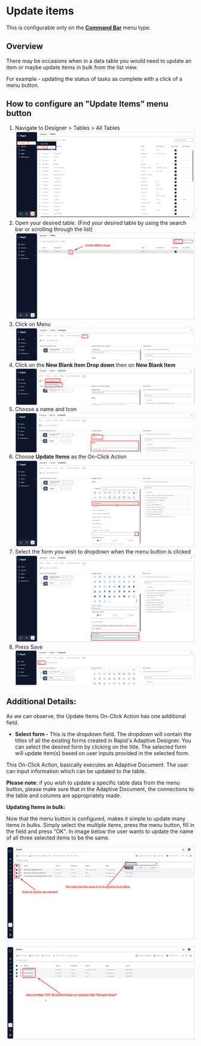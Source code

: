# Update items

This is configurable only on the **[Command Bar](</docs/Rapid/3-User Manual/glossary/glossary.md#menu-item>)** menu type.

## Overview

There may be occasions when in a data table you would need to update an item *or* maybe update items in bulk from the list view.

For example - updating the status of tasks as complete with a click of a menu button.

## How to configure an "Update Items" menu button

1. Navigate to Designer &gt; Tables &gt; All Tables  
    ![Navigate to Tables](<../../../Navigate to Tables.png>)
2. Open your desired table. (Find your desired table by using the search bar or scrolling through the list)  
    ![Open your table](<../../../Open Table.png>)
3. Click on Menu  
    ![Open the Tables menu](<../../Navigate to Table Menus.png>)
4. Click on the **New Blank Item Drop down** then on **New Blank Item** 
    ![Create new menu item](<../Create new menu item.png>)
5. Choose a name and Icon  
    ![Set menu icon and title](<../Set menu title and icon.png>)
6. Choose **Update Items** as the On-Click Action  
    ![Select the on-click action](<Select on-click action.png>)
7. Select the form you wish to dropdown when the menu button is clicked  
    ![Select the update form](<Select update form.png>)
8. Press Save  
    ![Save the menu](<../Save the menu.png>)

## Additional Details:

As we can observe, the Update Items On-Click Action has one additional field.

- **Select form -** This is the dropdown field. The dropdown will contain the titles of all the existing forms created in Rapid's Adaptive Designer. You can select the desired form by clicking on the title. The selected form will update item(s) based on user inputs provided in the selected form.

This On-Click Action, basically executes an Adaptive Document. The user can input information which can be updated to the table.

**Please note:** if you wish to update a specific table data from the menu button, please make sure that in the Adaptive Document, the connections to the table and columns are appropriately made.

**Updating Items in bulk:**

Now that the menu button is configured, makes it simple to update many items in bulks. Simply select the multiple items, press the menu button, fill in the field and press "OK". In image below the user wants to update the name of all three selected items to be the same.

![Test the new action button in Explorer](<Test update action in Explorer.png>)

![Observe the items are created](<Observe items are updated.png>)